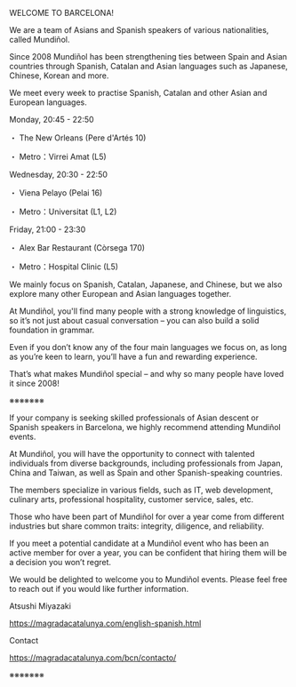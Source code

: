 WELCOME TO BARCELONA!

We are a team of Asians and Spanish speakers of various nationalities, called Mundiñol. 

Since 2008 Mundiñol has been strengthening ties between Spain and Asian countries through Spanish, Catalan and Asian languages such as Japanese, Chinese, Korean and more.

We meet every week to practise Spanish, Catalan and other Asian and European languages.

Monday, 20:45 - 22:50

 ・ The New Orleans (Pere d'Artés 10)
 
 ・ Metro：Virrei Amat (L5)
 

Wednesday, 20:30 - 22:50

 ・ Viena Pelayo (Pelai 16)
 
 ・ Metro：Universitat (L1, L2)
 

Friday, 21:00 - 23:30

 ・ Alex Bar Restaurant (Còrsega 170)
 
 ・ Metro：Hospital Clinic (L5)
 

We mainly focus on Spanish, Catalan, Japanese, and Chinese, but we also explore many other European and Asian languages together.

At Mundiñol, you'll find many people with a strong knowledge of linguistics, so it’s not just about casual conversation – you can also build a solid foundation in grammar.

Even if you don’t know any of the four main languages we focus on, as long as you’re keen to learn, you’ll have a fun and rewarding experience.

That’s what makes Mundiñol special – and why so many people have loved it since 2008!

※※※※※※※

If your company is seeking skilled professionals of Asian descent or Spanish speakers in Barcelona, we highly recommend attending Mundiñol events.

At Mundiñol, you will have the opportunity to connect with talented individuals from diverse backgrounds, including professionals from Japan, China and Taiwan, as well as Spain and other Spanish-speaking countries.

The members specialize in various fields, such as IT, web development, culinary arts, professional hospitality, customer service, sales, etc.

Those who have been part of Mundiñol for over a year come from different industries but share common traits: integrity, diligence, and reliability.

If you meet a potential candidate at a Mundiñol event who has been an active member for over a year, you can be confident that hiring them will be a decision you won’t regret.

We would be delighted to welcome you to Mundiñol events. Please feel free to reach out if you would like further information.

Atsushi Miyazaki

https://magradacatalunya.com/english-spanish.html

Contact

https://magradacatalunya.com/bcn/contacto/

※※※※※※※
